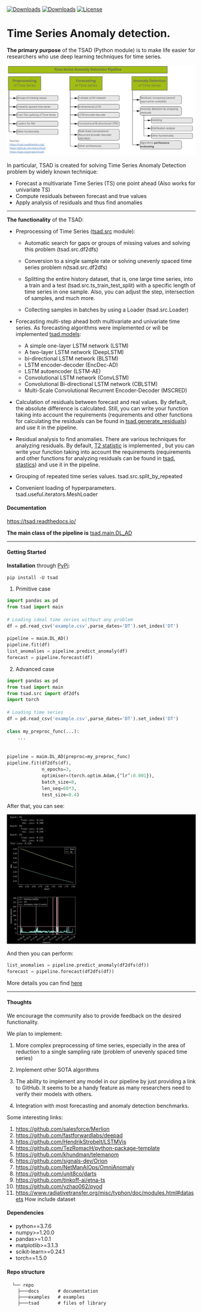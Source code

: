 [![Downloads](https://pepy.tech/badge/tsad)](https://pepy.tech/project/tsad) [![Downloads](https://pepy.tech/badge/tsad/month)](https://pepy.tech/project/tsad) [![License](https://img.shields.io/badge/License-BSD_3--Clause-green.svg)](https://github.com/waico/tsad/blob/main/LICENSE)

# Time Series Anomaly detection. 

**The primary purpose** of the TSAD (Python module) is to make life easier for researchers who use deep learning techniques for time series. 

![image-2](./examples/pics/readme/Useful.jpg)

In particular, TSAD is created for solving Time Series Anomaly Detection problem by widely known technique:

- Forecast a multivariate Time Series (TS) one point ahead (Also works for univariate TS)
- Compute residuals between forecast and true values
- Apply analysis of residuals and thus find anomalies

---

**The functionality** of the TSAD:

- Preprocessing of Time Series ([tsad.src](https://tsad.readthedocs.io/en/latest/tsad.html#module-tsad.src) module):

  - Automatic search for gaps or groups of missing values and solving this problem (tsad.src.df2dfs)

  - Conversion to a single sample rate or solving unevenly spaced time series problem n(tsad.src.df2dfs)

  - Splitting the entire history dataset, that is, one large time series, into a train and a test (tsad.src.ts_train_test_split) with a specific length of time series in one sample. Also, you can adjust the step, intersection of samples, and much more.
  - Collecting samples in batches by using a Loader (tsad.src.Loader)
- Forecasting multi-step ahead both multivariate and univariate time series. As forecasting algorithms were implemented or will be implemented [tsad.models](https://tsad.readthedocs.io/en/latest/tsad.html#module-tsad.models):

  - A simple one-layer LSTM network (LSTM) 
  -   A two-layer LSTM network (DeepLSTM)
  - bi-directional LSTM network (BLSTM)
  - LSTM encoder-decoder (EncDec-AD) 
  - LSTM autoencoder (LSTM-AE) 
  - Convolutional LSTM network (ConvLSTM) 
  - Convolutional Bi-directional LSTM network (CBLSTM) 
  - Multi-Scale Convolutional Recurrent Encoder-Decoder (MSCRED)
- Calculation of residuals between forecast and real values. By default, the absolute difference is calculated. Still, you can write your function taking into account the requirements (requirements and other functions for calculating the residuals can be found in [tsad.generate_residuals](https://tsad.readthedocs.io/en/latest/tsad.html#module-tsad.generate_residuals)) and use it in the pipeline.
- Residual analysis to find anomalies. There are various techniques for analyzing residuals. By default, [T2 statistic](https://en.wikipedia.org/wiki/Hotelling's_T-squared_distribution) is implemented , but you can write your function taking into account the requirements (requirements and other functions for analyzing residuals can be found in [tsad. stastics](https://tsad.readthedocs.io/en/latest/tsad.html#module-tsad.stastics)) and use it in the pipeline.
- Grouping of repeated time series values. tsad.src.split_by_repeated
- Convenient loading of hyperparameters.  tsad.useful.iterators.MeshLoader

#### Documentation

https://tsad.readthedocs.io/

**The main class of the pipeline is** [tsad.main.DL_AD](https://tsad.readthedocs.io/en/latest/tsad.html#module-tsad.main)

---

#### Getting Started

**Installation** through [PyPi](https://pypi.org/project/tsad): 

`pip install -U tsad`

1. Primitive case 

```python
import pandas as pd
from tsad import main

# Loading ideal time series without any problem
df = pd.read_csv('example.csv',parse_dates='DT').set_index('DT') 

pipeline = maim.DL_AD() 
pipeline.fit(df)
list_anomalies = pipeline.predict_anomaly(df)
forecast = pipeline.forecast(df)
```

2. Advanced case

```python
import pandas as pd
from tsad import main
from tsad.src import df2dfs
import torch

# Loading time series
df = pd.read_csv('example.csv',parse_dates='DT').set_index('DT') 

class my_preproc_func(...):
    ...
    

pipeline = maim.DL_AD(preproc=my_preproc_func) 
pipeline.fit(df2dfs(df),
             n_epochs=3,
             optimiser=(torch.optim.Adam,{‘lr’:0.001}),
             batch_size=8,
             len_seq=60*3,
             test_size=0.4)
```

After that, you can see:

![image-1](./examples/pics/readme/1.png)

And then you can perform:

```python
list_anomalies = pipeline.predict_anomaly(df2dfs(df))
forecast = pipeline.forecast(df2dfs(df))
```

More details you can find [here](https://github.com/waico/tsad/tree/main/examples)

---

#### Thoughts

We encourage the community also to provide feedback on the desired functionality.

We plan to implement:

1. More complex preprocessing of time series, especially in the area of reduction to a single sampling rate (problem of unevenly spaced time series)

2. Implement other SOTA algorithms

3. The ability to implement any model in our pipeline by just providing a link to GitHub. It seems to be a handy feature as many researchers need to verify their models with others.
4. Integration with most forecasting and anomaly detection benchmarks.

Some interesting links: 

1.  https://github.com/salesforce/Merlion 
2.  https://github.com/fastforwardlabs/deepad
3.  https://github.com/HendrikStrobelt/LSTMVis 
4.  https://github.com/TezRomacH/python-package-template 
5.  https://github.com/khundman/telemanom 
6.  https://github.com/signals-dev/Orion 
7.  https://github.com/NetManAIOps/OmniAnomaly 
8.  https://github.com/unit8co/darts
9.  https://github.com/tinkoff-ai/etna-ts
9.  https://github.com/yzhao062/pyod
10.  https://www.radiativetransfer.org/misc/typhon/doc/modules.html#datasets How include dataset

#### Dependencies

* python==3.7.6
* numpy>=1.20.0
* pandas>=1.0.1
* matplotlib>=3.1.3
* scikit-learn>=0.24.1
* torch==1.5.0

#### Repo structure

```
  └── repo 
    ├───docs       # documentation
    ├───examples   # examples
    ├───tsad       # files of library
```


